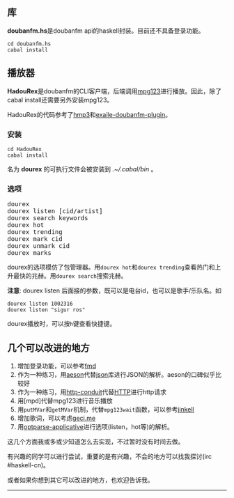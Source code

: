 ## 库

**doubanfm.hs**是doubanfm api的haskell封装。目前还不具备登录功能。

    cd doubanfm.hs
    cabal install

## 播放器

**HadouRex**是doubanfm的CLI客户端，后端调用[mpg123]进行播放。因此，除了cabal install还需要另外安装mpg123。 

HadouRex的代码参考了[hmp3]和[exaile-doubanfm-plugin]。

### 安装

    cd HadouRex
    cabal install

名为 **dourex** 的可执行文件会被安装到 *.~/.cabal/bin* 。

### 选项

<pre>
dourex
dourex listen [cid/artist]
dourex search keywords
dourex hot
dourex trending
dourex mark cid
dourex unmark cid
dourex marks
</pre>

dourex的选项模仿了包管理器。用`dourex hot`和`dourex trending`查看热门和上升最快的兆赫。用`dourex search`搜索兆赫。 

**注意**: dourex listen 后面接的参数，既可以是电台id，也可以是歌手/乐队名。如

    dourex listen 1002316
    dourex listen "sigur ros"

dourex播放时，可以按`h`键查看快捷键。

## 几个可以改进的地方

1. 增加登录功能，可以参考[fmd]
2. 作为一种练习，用[aeson]代替[json]库进行JSON的解析。aeson的口碑似乎比较好
3. 作为一种练习，用[http-conduit]代替[HTTP]进行http请求
4. 用[mpd]代替mpg123进行音乐播放
5. 用`putMVar`和`getMVar`机制，代替`mpg123wait`函数，可以参考[jinkell]
6. 增加歌词，可以考虑[geci.me]
7. 用[optparse-applicative]进行选项(listen，hot等)的解析。

这几个方面我或多或少知道怎么去实现，不过暂时没有时间去做。 

有兴趣的同学可以进行尝试，重要的是有兴趣，不会的地方可以找我探讨(irc #haskell-cn)。  

或者如果你想到其它可以改进的地方，也欢迎告诉我。


----
[hmp3]: http://hackage.haskell.org/package/hmp3
[mpg123]: http://www.mpg123.de/
[aeson]: http://hackage.haskell.org/package/aeson
[json]: http://hackage.haskell.org/package/json
[http-conduit]: hackage.haskell.org/package/http-conduit
[HTTP]: http://hackage.haskell.org/package/HTTP
[fmd]: https://github.com/hzqtc/fmd
[jinkell]: https://github.com/rnons/jinkell
[geci.me]: https://github.com/solos/geci.me-api
[exaile-doubanfm-plugin]: https://github.com/sunng87/exaile-doubanfm-plugin
[optparse-applicative]: http://hackage.haskell.org/package/optparse-applicative
